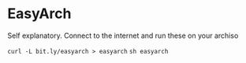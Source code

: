 # EasyArch
Self explanatory. Connect to the internet and run these on your archiso

 ``curl -L bit.ly/easyarch > easyarch``
 ``sh easyarch``
